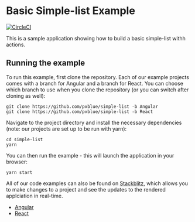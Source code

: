 # Basic Simple-list Example
[![CircleCI](https://circleci.com/gh/pxblue/simple-list.svg?style=shield)](https://circleci.com/gh/pxblue/simple-list)

This is a sample application showing how to build a basic simple-list withh actions.

## Running the example
To run this example, first clone the repository. Each of our example projects comes with a branch for Angular and a branch for React. You can choose which branch to use when you clone the repository (or you can switch after cloning as well):

```
git clone https://github.com/pxblue/simple-list -b Angular
git clone https://github.com/pxblue/simple-list -b React
```

Navigate to the project directory and install the necessary dependencies (note: our projects are set up to be run with yarn):

```
cd simple-list
yarn
```

You can then run the example - this will launch the application in your browser:
```
yarn start
```

All of our code examples can also be found on [Stackblitz](http://www.stackblitz.com/@px-blue), which allows you to make changes to a project and see the updates to the rendered applciation in real-time.
- [Angular](https://stackblitz.com/edit/pxblue-action-list-angular)
- [React](https://stackblitz.com/edit/pxblue-action-list-react)
